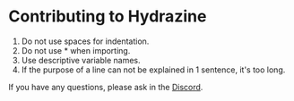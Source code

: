 # Contributing to Hydrazine

1. Do not use spaces for indentation.
2. Do not use * when importing.
3. Use descriptive variable names.
4. If the purpose of a line can not be explained in 1 sentence, it's too long.

If you have any questions, please ask in the [Discord](https://discord.gg/C3x47vB2vg).
